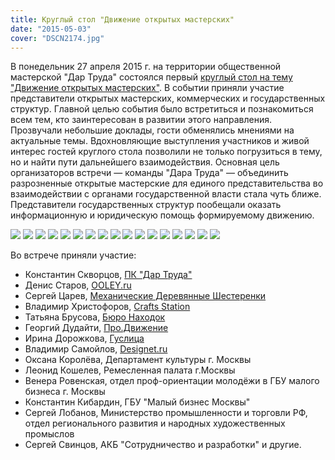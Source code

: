 ```yaml
---
title: Круглый стол "Движение открытых мастерских"
date: "2015-05-03"
cover: "DSCN2174.jpg"
---
```


В понедельник 27 апреля 2015 г. на территории общественной мастерской "Дар Труда" состоялся первый [круглый стол на тему "Движение открытых мастерских"](/practice/event/kruglyj-stol-dvizhenie-otkrytyh-masterskih/). В событии приняли участие представители открытых мастерских, коммерческих и государственных структур. Главной целью события было встретиться и познакомиться всем тем, кто заинтересован в развитии этого направления. Прозвучали небольшие доклады, гости обменялись мнениями на актуальные темы. Вдохновляющие выступления участников и живой интерес гостей круглого стола позволили не только погрузиться в тему, но и найти пути дальнейшего взаимодействия. Основная цель организаторов встречи — команды "Дара Труда" — объединить разрозненные открытые мастерские для единого представительства во взаимодействии с органами государственной власти стала чуть ближе. Представители государственных структур пообещали оказать информационную и юридическую помощь формируемому движению.

![](./images/DSCN2118.jpg)
![](./images/DSCN2120.jpg)
![](./images/DSCN2123.jpg)
![](./images/DSCN2127.jpg)
![](./images/DSCN2131.jpg)
![](./images/DSCN2138.jpg)
![](./images/DSCN2139.jpg)
![](./images/DSCN2141.jpg)
![](./images/DSCN2142.jpg)
![](./images/DSCN2146.jpg)
![](./images/DSCN2147.jpg)
![](./images/DSCN2150.jpg)
![](./images/DSCN2152.jpg)
![](./images/DSCN2154.jpg)
![](./images/DSCN2156.jpg)
![](./images/DSCN2157.jpg)
![](./images/DSCN2159.jpg)

Во встрече приняли участие:

- Константин Скворцов, [ПК "Дар Труда"](/workshop/catalog/dar-truda/)
- Денис Старов, [OOLEY.ru](https://ooley.ru/)
- Сергей Царев, [Механические Деревянные Шестеренки](http://woodgears.ru)
- Владимир Христофоров, [Crafts Station](/workshop/tour/crafts-station/)
- Татьяна Брусова, [Бюро Находок](http://buro-nahodok.ru)
- Георгий Дудайти, [Про.Движение](/workshop/archive/pro-dvizhenie/)
- Ирина Дорожкова, [Гуслица](http://art-guslitsa.ru)
- Владимир Самойлов, [Designet.ru](http://designet.ru/)
- Оксана Королёва, Департамент культуры г. Москвы
- Леонид Кошелев, Ремесленная палата г.Москвы
- Венера Ровенская, отдел проф-ориентации молодёжи в ГБУ малого бизнеса г. Москвы
- Константин Кибардин, ГБУ "Малый бизнес Москвы"
- Сергей Лобанов, Министерство промышленности и торговли РФ, отдел регионального развития и народных художественных промыслов
- Сергей Свинцов, АКБ "Сотрудничество и разработки" и другие.
